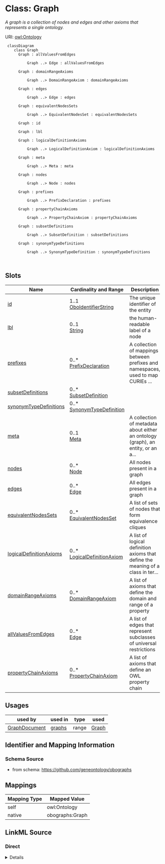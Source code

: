 # Class: Graph
_A graph is a collection of nodes and edges and other axioms that represents a single ontology._




URI: [owl:Ontology](http://www.w3.org/2002/07/owl#Ontology)



```{mermaid}
 classDiagram
    class Graph
      Graph : allValuesFromEdges
        
          Graph ..> Edge : allValuesFromEdges
        
      Graph : domainRangeAxioms
        
          Graph ..> DomainRangeAxiom : domainRangeAxioms
        
      Graph : edges
        
          Graph ..> Edge : edges
        
      Graph : equivalentNodesSets
        
          Graph ..> EquivalentNodesSet : equivalentNodesSets
        
      Graph : id
        
      Graph : lbl
        
      Graph : logicalDefinitionAxioms
        
          Graph ..> LogicalDefinitionAxiom : logicalDefinitionAxioms
        
      Graph : meta
        
          Graph ..> Meta : meta
        
      Graph : nodes
        
          Graph ..> Node : nodes
        
      Graph : prefixes
        
          Graph ..> PrefixDeclaration : prefixes
        
      Graph : propertyChainAxioms
        
          Graph ..> PropertyChainAxiom : propertyChainAxioms
        
      Graph : subsetDefinitions
        
          Graph ..> SubsetDefinition : subsetDefinitions
        
      Graph : synonymTypeDefinitions
        
          Graph ..> SynonymTypeDefinition : synonymTypeDefinitions
        
      
```




<!-- no inheritance hierarchy -->


## Slots

| Name | Cardinality and Range | Description | Inheritance |
| ---  | --- | --- | --- |
| [id](id.md) | 1..1 <br/> [OboIdentifierString](OboIdentifierString.md) | The unique identifier of the entity | direct |
| [lbl](lbl.md) | 0..1 <br/> [String](String.md) | the human-readable label of a node | direct |
| [prefixes](prefixes.md) | 0..* <br/> [PrefixDeclaration](PrefixDeclaration.md) | A collection of mappings between prefixes and namespaces, used to map CURIEs ... | direct |
| [subsetDefinitions](subsetDefinitions.md) | 0..* <br/> [SubsetDefinition](SubsetDefinition.md) |  | direct |
| [synonymTypeDefinitions](synonymTypeDefinitions.md) | 0..* <br/> [SynonymTypeDefinition](SynonymTypeDefinition.md) |  | direct |
| [meta](meta.md) | 0..1 <br/> [Meta](Meta.md) | A collection of metadata about either an ontology (graph), an entity, or an a... | direct |
| [nodes](nodes.md) | 0..* <br/> [Node](Node.md) | All nodes present in a graph | direct |
| [edges](edges.md) | 0..* <br/> [Edge](Edge.md) | All edges present in a graph | direct |
| [equivalentNodesSets](equivalentNodesSets.md) | 0..* <br/> [EquivalentNodesSet](EquivalentNodesSet.md) | A list of sets of nodes that form equivalence cliques | direct |
| [logicalDefinitionAxioms](logicalDefinitionAxioms.md) | 0..* <br/> [LogicalDefinitionAxiom](LogicalDefinitionAxiom.md) | A list of logical definition axioms that define the meaning of a class in ter... | direct |
| [domainRangeAxioms](domainRangeAxioms.md) | 0..* <br/> [DomainRangeAxiom](DomainRangeAxiom.md) | A list of axioms that define the domain and range of a property | direct |
| [allValuesFromEdges](allValuesFromEdges.md) | 0..* <br/> [Edge](Edge.md) | A list of edges that represent subclasses of universal restrictions | direct |
| [propertyChainAxioms](propertyChainAxioms.md) | 0..* <br/> [PropertyChainAxiom](PropertyChainAxiom.md) | A list of axioms that define an OWL property chain | direct |





## Usages

| used by | used in | type | used |
| ---  | --- | --- | --- |
| [GraphDocument](GraphDocument.md) | [graphs](graphs.md) | range | [Graph](Graph.md) |






## Identifier and Mapping Information







### Schema Source


* from schema: https://github.com/geneontology/obographs





## Mappings

| Mapping Type | Mapped Value |
| ---  | ---  |
| self | owl:Ontology |
| native | obographs:Graph |





## LinkML Source

<!-- TODO: investigate https://stackoverflow.com/questions/37606292/how-to-create-tabbed-code-blocks-in-mkdocs-or-sphinx -->

### Direct

<details>
```yaml
name: Graph
description: A graph is a collection of nodes and edges and other axioms that represents
  a single ontology.
from_schema: https://github.com/geneontology/obographs
rank: 1000
slots:
- id
- lbl
- prefixes
- subsetDefinitions
- synonymTypeDefinitions
- meta
- nodes
- edges
- equivalentNodesSets
- logicalDefinitionAxioms
- domainRangeAxioms
- allValuesFromEdges
- propertyChainAxioms
class_uri: owl:Ontology

```
</details>

### Induced

<details>
```yaml
name: Graph
description: A graph is a collection of nodes and edges and other axioms that represents
  a single ontology.
from_schema: https://github.com/geneontology/obographs
rank: 1000
attributes:
  id:
    name: id
    description: The unique identifier of the entity
    from_schema: https://github.com/geneontology/obographs
    see_also:
    - https://owlcollab.github.io/oboformat/doc/obo-syntax.html#2.5
    rank: 1000
    identifier: true
    alias: id
    owner: Graph
    domain_of:
    - Graph
    - Node
    - SubsetDefinition
    - SynonymTypeDefinition
    range: OboIdentifierString
  lbl:
    name: lbl
    description: the human-readable label of a node
    comments:
    - the name "lbl" exists for legacy purposes, this should be considered identical
      to label in rdfs
    from_schema: https://github.com/geneontology/obographs
    aliases:
    - label
    - name
    rank: 1000
    slot_uri: rdfs:label
    alias: lbl
    owner: Graph
    domain_of:
    - Graph
    - Node
    - SubsetDefinition
    - SynonymTypeDefinition
    range: string
  prefixes:
    name: prefixes
    description: A collection of mappings between prefixes and namespaces, used to
      map CURIEs (e.g. GO:0008150) to IRIs (e.g. http://purl.obolibrary.org/obo/GO_0008150)
    from_schema: https://github.com/geneontology/obographs
    rank: 1000
    slot_uri: sh:declare
    multivalued: true
    alias: prefixes
    owner: Graph
    domain_of:
    - GraphDocument
    - Graph
    range: PrefixDeclaration
    inlined: true
  subsetDefinitions:
    name: subsetDefinitions
    from_schema: https://github.com/geneontology/obographs
    rank: 1000
    multivalued: true
    alias: subsetDefinitions
    owner: Graph
    domain_of:
    - Graph
    range: SubsetDefinition
    inlined: true
  synonymTypeDefinitions:
    name: synonymTypeDefinitions
    from_schema: https://github.com/geneontology/obographs
    rank: 1000
    multivalued: true
    alias: synonymTypeDefinitions
    owner: Graph
    domain_of:
    - Graph
    range: SynonymTypeDefinition
    inlined: true
  meta:
    name: meta
    description: A collection of metadata about either an ontology (graph), an entity,
      or an axiom
    from_schema: https://github.com/geneontology/obographs
    aliases:
    - annotations
    rank: 1000
    alias: meta
    owner: Graph
    domain_of:
    - GraphDocument
    - Graph
    - Node
    - Edge
    - PropertyValue
    - Axiom
    range: Meta
  nodes:
    name: nodes
    description: All nodes present in a graph. This includes class nodes as well as
      supporting nodes, including nodes representing relationship types, subsets,
      annotation properties, etc
    from_schema: https://github.com/geneontology/obographs
    rank: 1000
    multivalued: true
    alias: nodes
    owner: Graph
    domain_of:
    - Graph
    range: Node
    inlined: true
    inlined_as_list: true
  edges:
    name: edges
    description: All edges present in a graph.
    comments:
    - Note that this only includes core edges, formed by translating (a) SubClassOf
      between named classes (b) SubPropertyOf (c) SubClassOf between a named class
      and a simple existential axiom (d) ObjectPropertyAssertions
    from_schema: https://github.com/geneontology/obographs
    rank: 1000
    multivalued: true
    alias: edges
    owner: Graph
    domain_of:
    - Graph
    range: Edge
    inlined: true
    inlined_as_list: true
  equivalentNodesSets:
    name: equivalentNodesSets
    description: A list of sets of nodes that form equivalence cliques
    from_schema: https://github.com/geneontology/obographs
    rank: 1000
    multivalued: true
    alias: equivalentNodesSets
    owner: Graph
    domain_of:
    - Graph
    range: EquivalentNodesSet
  logicalDefinitionAxioms:
    name: logicalDefinitionAxioms
    description: A list of logical definition axioms that define the meaning of a
      class in terms of other classes.
    from_schema: https://github.com/geneontology/obographs
    rank: 1000
    multivalued: true
    alias: logicalDefinitionAxioms
    owner: Graph
    domain_of:
    - Graph
    range: LogicalDefinitionAxiom
    inlined: true
    inlined_as_list: true
  domainRangeAxioms:
    name: domainRangeAxioms
    description: A list of axioms that define the domain and range of a property
    from_schema: https://github.com/geneontology/obographs
    rank: 1000
    multivalued: true
    alias: domainRangeAxioms
    owner: Graph
    domain_of:
    - Graph
    range: DomainRangeAxiom
  allValuesFromEdges:
    name: allValuesFromEdges
    description: A list of edges that represent subclasses of universal restrictions
    from_schema: https://github.com/geneontology/obographs
    rank: 1000
    multivalued: true
    alias: allValuesFromEdges
    owner: Graph
    domain_of:
    - Graph
    - DomainRangeAxiom
    range: Edge
  propertyChainAxioms:
    name: propertyChainAxioms
    description: A list of axioms that define an OWL property chain
    from_schema: https://github.com/geneontology/obographs
    rank: 1000
    multivalued: true
    alias: propertyChainAxioms
    owner: Graph
    domain_of:
    - Graph
    range: PropertyChainAxiom
class_uri: owl:Ontology

```
</details>